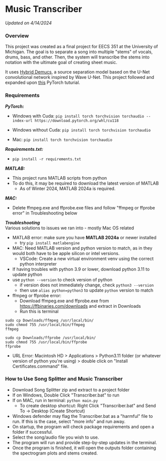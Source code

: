 # Music Transcriber

_Updated on 4/14/2024_

### Overview
This project was created as a final project for EECS 351 at the University of Michigan.
The goal is to separate a song into multiple "stems" of vocals, drums, bass, and other. Then,
the system will transcribe the stems into notation with the ultimate goal of creating sheet music.

It uses [Hybrid Demucs](https://github.com/facebookresearch/demucs), a source separation model based on the U-Net 
convolutional network inspired by Wave U-Net. This project followed and expanded upon 
[this](https://github.com/pytorch/audio/blob/main/examples/tutorials/hybrid_demucs_tutorial.py) PyTorch tuturial.


### Requirements

**_PyTorch:_**
- Windows with Cuda: ```pip install torch torchvision torchaudio --index-url https://download.pytorch.org/whl/cu118```

- Windows without Cuda: ```pip install torch torchvision torchaudio```

- Mac: ```pip install torch torchvision torchaudio```

**_Requirements.txt:_**
- ```pip install -r requirements.txt```

**_MATLAB:_**
- This project runs MATLAB scripts from python
- To do this, it may be required to download the latest version of MATLAB
  - As of Winter 2024, MATLAB 2024a is required.

**_MAC:_**
- Delete ffmpeg.exe and ffprobe.exe files and follow "ffmpeg or ffprobe 
error" in Troubleshooting below

**_Troubleshooting_** \
Various solutions to issues we ran into - mostly Mac OS related
- MATLAB error: make sure you have **MATLAB 2024a** or newer installed
  - try ```pip install matlabengine```
- MAC: Need MATLAB version and python version to match, as in they would both
have to be apple silicon or intel versions.
  - VSCode: Create a new virtual environment venv using the correct python interpreter
- If having troubles with python 3.9 or lower, download python 3.11 to update python
- use ```python --version``` to check version of python
  - if version does not immediately change, check ```python3 --version```
  - then use ```alias python=python3``` to update ```python``` version to match
- ffmpeg or ffprobe error:
  - Download ffmpeg.exe and ffprobe.exe from https://ffbinaries.com/downloads and extract in Downloads
  - Run this is terminal
```
sudo cp Downloads/ffmpeg /usr/local/bin/
sudo chmod 755 /usr/local/bin/ffmpeg
ffmpeg

sudo cp Downloads/ffprobe /usr/local/bin/
sudo chmod 755 /usr/local/bin/ffprobe
ffprobe
```
- URL Error: Macintosh HD > Applications > Python3.11 folder (or whatever version of python you're using) > double click on "Install Certificates.command" file.

### How to Use Song Splitter and Music Transcriber

- Download Song Splitter zip and extract to a project folder
- If on Windows, Double Click "Transcriber.bat" to run
- If on MAC, run in terminal: ```python main.py``` 
  - To create desktop shortcut: Right Click "Transcriber.bat" and Send To -> Desktop (Create Shortcut)
- Windows defender may flag the Transcriber.bat as a "harmful" file to run. If this is the case, select "more info" and run away.
- On startup, the program will check package requirements and open a folder if successful.
- Select the song/audio file you wish to use.
- The program will run and provide step-by-step updates in the terminal.
- Once the program is finished, it will open the outputs folder containing the spectrogram plots and stems created.

